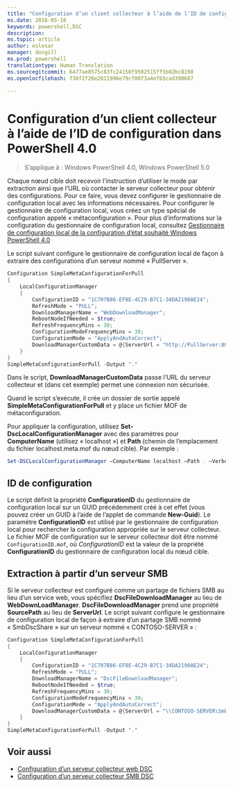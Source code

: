 ```yaml
---
title: "Configuration d’un client collecteur à l’aide de l’ID de configuration dans PowerShell 4.0"
ms.date: 2016-05-16
keywords: powershell,DSC
description: 
ms.topic: article
author: eslesar
manager: dongill
ms.prod: powershell
translationtype: Human Translation
ms.sourcegitcommit: 6477ae8575c83fc24150f9502515ff5b82bc8198
ms.openlocfilehash: 730f2f26e2811996e79cf0073a4ef65cad390687

---
```


# Configuration d’un client collecteur à l’aide de l’ID de configuration dans PowerShell 4.0

>S’applique à : Windows PowerShell 4.0, Windows PowerShell 5.0

Chaque nœud cible doit recevoir l’instruction d’utiliser le mode par extraction ainsi que l’URL où contacter le serveur collecteur pour obtenir des configurations. Pour ce faire, vous devez configurer le gestionnaire de configuration local avec les informations nécessaires. Pour configurer le gestionnaire de configuration local, vous créez un type spécial de configuration appelé « métaconfiguration ». Pour plus d’informations sur la configuration du gestionnaire de configuration local, consultez [Gestionnaire de configuration local de la configuration d’état souhaité Windows PowerShell 4.0](metaConfig4.md)

Le script suivant configure le gestionnaire de configuration local de façon à extraire des configurations d’un serveur nommé « PullServer ».

```powershell
Configuration SimpleMetaConfigurationForPull 
{ 
    LocalConfigurationManager 
    { 
        ConfigurationID = "1C707B86-EF8E-4C29-B7C1-34DA2190AE24";
        RefreshMode = "PULL";
        DownloadManagerName = "WebDownloadManager";
        RebootNodeIfNeeded = $true;
        RefreshFrequencyMins = 30;
        ConfigurationModeFrequencyMins = 30; 
        ConfigurationMode = "ApplyAndAutoCorrect";
        DownloadManagerCustomData = @{ServerUrl = "http://PullServer:8080/PSDSCPullServer/PSDSCPullServer.svc"; AllowUnsecureConnection = “TRUE”}
    } 
} 
SimpleMetaConfigurationForPull -Output "."
```

Dans le script, **DownloadManagerCustomData** passe l’URL du serveur collecteur et (dans cet exemple) permet une connexion non sécurisée. 

Quand le script s’exécute, il crée un dossier de sortie appelé **SimpleMetaConfigurationForPull** et y place un fichier MOF de métaconfiguration.

Pour appliquer la configuration, utilisez **Set-DscLocalConfigurationManager** avec des paramètres pour **ComputerName** (utilisez « localhost ») et **Path** (chemin de l’emplacement du fichier localhost.meta.mof du nœud cible). Par exemple : 
```powershell
Set-DSCLocalConfigurationManager –ComputerName localhost –Path . –Verbose.
```

## ID de configuration
Le script définit la propriété **ConfigurationID** du gestionnaire de configuration local sur un GUID précédemment créé à cet effet (vous pouvez créer un GUID à l’aide de l’applet de commande **New-Guid**). Le paramètre **ConfigurationID** est utilisé par le gestionnaire de configuration local pour rechercher la configuration appropriée sur le serveur collecteur. Le fichier MOF de configuration sur le serveur collecteur doit être nommé `ConfigurationID.mof`, où *ConfigurationID* est la valeur de la propriété **ConfigurationID** du gestionnaire de configuration local du nœud cible.

## Extraction à partir d’un serveur SMB

Si le serveur collecteur est configuré comme un partage de fichiers SMB au lieu d’un service web, vous spécifiez **DscFileDownloadManager** au lieu de **WebDownLoadManager**.
**DscFileDownloadManager** prend une propriété **SourcePath** au lieu de **ServerUrl**. Le script suivant configure le gestionnaire de configuration local de façon à extraire d’un partage SMB nommé « SmbDscShare » sur un serveur nommé « CONTOSO-SERVER » :

```powershell
Configuration SimpleMetaConfigurationForPull 
{ 
    LocalConfigurationManager 
    { 
        ConfigurationID = "1C707B86-EF8E-4C29-B7C1-34DA2190AE24";
        RefreshMode = "PULL";
        DownloadManagerName = "DscFileDownloadManager";
        RebootNodeIfNeeded = $true;
        RefreshFrequencyMins = 30;
        ConfigurationModeFrequencyMins = 30; 
        ConfigurationMode = "ApplyAndAutoCorrect";
        DownloadManagerCustomData = @{ServerUrl = "\\CONTOSO-SERVER\SmbDscShare"}
    } 
} 
SimpleMetaConfigurationForPull -Output "."
```

## Voir aussi

- [Configuration d’un serveur collecteur web DSC](pullServer.md)
- [Configuration d’un serveur collecteur SMB DSC](pullServerSMB.md)




<!--HONumber=Aug16_HO3-->


